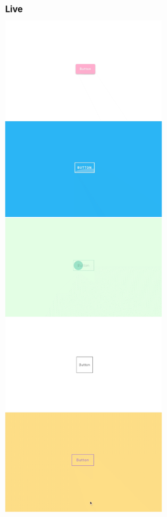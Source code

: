 # Live

![](images/btn-1.gif)
![](images/btn-2.gif)
![](images/btn-3.gif)
![](images/btn-4.gif)
![](images/btn-5.gif)


